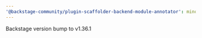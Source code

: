```yaml
---
'@backstage-community/plugin-scaffolder-backend-module-annotator': minor
---
```


Backstage version bump to v1.36.1
